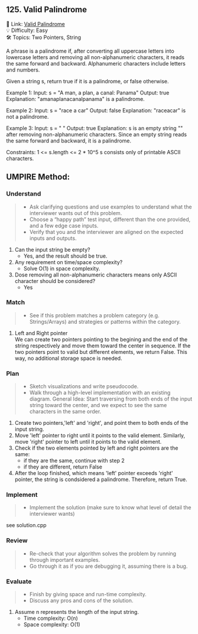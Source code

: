 ## 125. Valid Palindrome
🔗 Link: [Valid Palindrome](https://leetcode.com/problems/valid-palindrome/)  
💡 Difficulty: Easy  
🛠️ Topics: Two Pointers, String  

A phrase is a palindrome if, after converting all uppercase letters into lowercase letters and removing all non-alphanumeric characters, it reads the same forward and backward. Alphanumeric characters include letters and numbers.

Given a string s, return true if it is a palindrome, or false otherwise.

Example 1:
Input: s = "A man, a plan, a canal: Panama"
Output: true
Explanation: "amanaplanacanalpanama" is a palindrome.

Example 2:
Input: s = "race a car"
Output: false
Explanation: "raceacar" is not a palindrome.

Example 3:
Input: s = " "
Output: true
Explanation: s is an empty string "" after removing non-alphanumeric characters. Since an empty string reads the same forward and backward, it is a palindrome.

Constraints:
1 <= s.length <= 2 * 10^5
s consists only of printable ASCII characters.

## UMPIRE Method:

### Understand
> - Ask clarifying questions and use examples to understand what the interviewer wants out of this problem.
> - Choose a “happy path” test input, different than the one provided, and a few edge case inputs.
> - Verify that you and the interviewer are aligned on the expected inputs and outputs.
1. Can the input string be empty?
   - Yes, and the result should be true.
2. Any requirement on time/space complexity?
   - Solve O(1) in space complexity.
3. Dose removing all non-alphanumeric characters means only ASCII character should be considered?
   - Yes
### Match
> - See if this problem matches a problem category (e.g. Strings/Arrays) and strategies or patterns within the category.
1. Left and Right pointer  
   We can create two pointers pointing to the begining and the end of the string respectively and move them toward the center in sequence. If the two pointers point to valid but different elements,
   we return False. This way, no additional storage space is needed.
### Plan
> - Sketch visualizations and write pseudocode.
> - Walk through a high-level implementation with an existing diagram.
General Idea: Start traversing from both ends of the input string toward the center, and we expect to see the same characters in the same order.
1. Create two pointers,'left' and 'right', and point them to both ends of the input string.
2. Move 'left' pointer to right until it points to the valid element. Similarly, move 'right' pointer to left until it points to the valid element.
3. Check if the two elements pointed by left and right pointers are the same:
   - if they are the same, continue with step 2
   - if they are different, return False
4. After the loop finished, which means 'left' pointer exceeds 'right' pointer, the string is condsidered a palindrome. Therefore, return True.

### Implement
> - Implement the solution (make sure to know what level of detail the interviewer wants)  

see solution.cpp
### Review
> - Re-check that your algorithm solves the problem by running through important examples.
> - Go through it as if you are debugging it, assuming there is a bug.
### Evaluate
> - Finish by giving space and run-time complexity.
> - Discuss any pros and cons of the solution.
1. Assume n represents the length of the input string.
   - Time complexity: O(n)
   - Space complexity: O(1)

